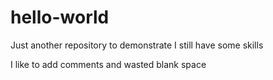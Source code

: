 # hello-world
Just another repository to demonstrate I still have some skills

I like to add comments and wasted blank space

